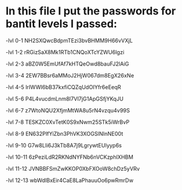 # **In this file I put the passwords for bantit levels I passed:**

-lvl 0-1   NH2SXQwcBdpmTEzi3bvBHMM9H66vVXjL

-lvl 1-2 rRGizSaX8Mk1RTb1CNQoXTcYZWU6lgzi

-lvl 2-3 aBZ0W5EmUfAf7kHTQeOwd8bauFJ2lAiG 

-lvl 3-4 2EW7BBsr6aMMoJ2HjW067dm8EgX26xNe

-lvl 4-5 lrIWWI6bB37kxfiCQZqUdOIYfr6eEeqR

-lvl 5-6 P4L4vucdmLnm8I7Vl7jG1ApGSfjYKqJU

-lvl 6-7 z7WtoNQU2XfjmMtWA8u5rN4vzqu4v99S

-lvl 7-8 TESKZC0XvTetK0S9xNwm25STk5iWrBvP

-lvl 8-9 EN632PlfYiZbn3PhVK3XOGSlNInNE00t

-lvl 9-10 G7w8LIi6J3kTb8A7j9LgrywtEUlyyp6s

-lvl 10-11 6zPeziLdR2RKNdNYFNb6nVCKzphlXHBM

-lvl 11-12 JVNBBFSmZwKKOP0XbFXOoW8chDz5yVRv

-lvl 12-13 wbWdlBxEir4CaE8LaPhauuOo6pwRmrDw
